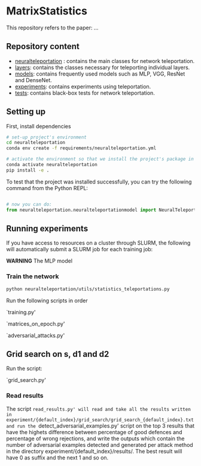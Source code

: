 # MatrixStatistics

This repository refers to the paper: ...

## Repository content

* [neuralteleportation](neuralteleportation) : contains the main classes for network teleportation. 
* [layers](neuralteleportation/layers): contains the classes necessary for teleporting individual layers. 
* [models](neuralteleportation/models): contains frequently used models such as MLP, VGG, ResNet and DenseNet.
* [experiments](neuralteleportation/experiments): contains experiments using teleportation. 
* [tests](tests): contains black-box tests for network teleportation. 

## Setting up 
First, install dependencies   
```bash
# set-up project's environment
cd neuralteleportation
conda env create -f requirements/neuralteleportation.yml

# activate the environment so that we install the project's package in it
conda activate neuralteleportation
pip install -e .

```
To test that the project was installed successfully, you can try the following command from the Python REPL:
```python

# now you can do:
from neuralteleportation.neuralteleportationmodel import NeuralTeleportationModel   
```

## Running experiments

If you have access to resources on a cluster through SLURM, the following will
automatically submit a SLURM job for each training job:

**WARNING** The MLP model

### Train the network

```bash
python neuralteleportation/utils/statistics_teleportations.py
```

Run the following scripts in order

`training.py'

`matrices_on_epoch.py'

`adversarial_attacks.py'

## Grid search on s, d1 and d2

Run the script:

`grid_search.py'

### Read results

The script `read_results.py' will read and take all the results written in experiment/{default_index}/grid_search/grid_search_{default_index}.txt and run the `detect_adversarial_examples.py' script on the top 3 results that have the highets difference between percentage of good defences and percentage of wrong rejections, and write the outputs which contain the number of adversarial examples detected and generated per attack method in the directory experiment/{default_index}/results/. The best result will have 0 as suffix and the next 1 and so on.
